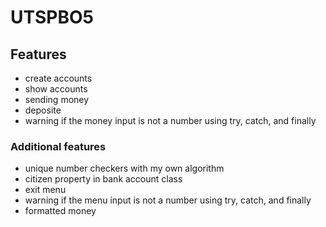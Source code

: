 # UTSPBO5

## Features
- create accounts
- show accounts
- sending money 
- deposite
- warning if the money input is not a number using try, catch, and finally

### Additional features
- unique number checkers with my own algorithm
- citizen property in bank account class
- exit menu
- warning if the menu input is not a number using try, catch, and finally
- formatted money
